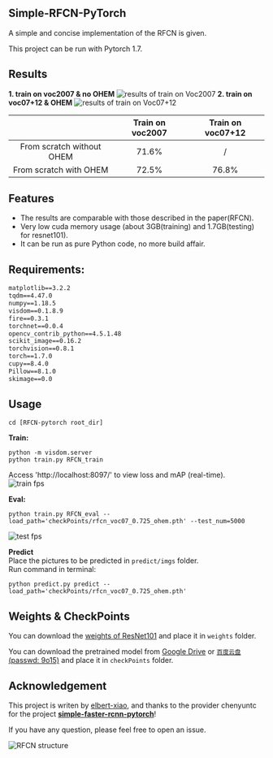 ## Simple-RFCN-PyTorch
A simple and concise implementation of the RFCN is given.

This project can be run with Pytorch 1.7.

## Results
**1. train on voc2007 & no OHEM**
![results of train on Voc2007](https://github.com/elbert-xiao/Simple-RFCN-PyTorch/blob/master/readme/map_voc2007.png)
**2. train on voc07+12 & OHEM**
![results of train on Voc07+12](https://github.com/elbert-xiao/Simple-RFCN-PyTorch/blob/master/readme/map_voc0712.png)


|                           | Train on voc2007 | Train on voc07+12 |
| :-----------------------: | :--------------: | :---------------: |
| From scratch without OHEM |      71.6%       |         /         |
|  From scratch with OHEM   |      72.5%       |       76.8%       |

## Features
* The results are comparable with those described in the paper(RFCN).
* Very low cuda memory usage (about 3GB(training) and 1.7GB(testing) for resnet101).
* It can be run as pure Python code, no more build affair.


## Requirements:
```requirements.txt
matplotlib==3.2.2
tqdm==4.47.0
numpy==1.18.5
visdom==0.1.8.9
fire==0.3.1
torchnet==0.0.4
opencv_contrib_python==4.5.1.48
scikit_image==0.16.2
torchvision==0.8.1
torch==1.7.0
cupy==8.4.0
Pillow==8.1.0
skimage==0.0
```

## Usage
```shell script
cd [RFCN-pytorch root_dir]
```

**Train:**
```shell script
python -m visdom.server
python train.py RFCN_train
```

Access 'http://localhost:8097/' to view loss and mAP (real-time). <br>
![train fps](https://github.com/elbert-xiao/Simple-RFCN-PyTorch/blob/master/readme/train_fps.png "Fps during training (2080ti)")

**Eval:**<br>
```shell script
python train.py RFCN_eval --load_path='checkPoints/rfcn_voc07_0.725_ohem.pth' --test_num=5000
```
![test fps](https://github.com/elbert-xiao/Simple-RFCN-PyTorch/blob/master/readme/test_fps.png "Fps during testing (2080ti)")

**Predict**<br>
Place the pictures to be predicted in `predict/imgs` folder.<br>
Run command in terminal:<br>
```shell script
python predict.py predict --load_path='checkPoints/rfcn_voc07_0.725_ohem.pth'
```


## Weights & CheckPoints
You can download the [weights of ResNet101](https://download.pytorch.org/models/resnet101-5d3b4d8f.pth) and place it in `weights` folder.

You can download the pretrained model from [Google Drive](https://drive.google.com/drive/folders/191T-sP6Ji1O9A_GMPkRNwTsOM76VOlY2?usp=sharing) or [`百度云盘`(passwd: 9o15)](https://pan.baidu.com/s/1M4hs0reuLGnYJboSUVIpGQ) and place it in `checkPoints` folder.

## Acknowledgement
This project is writen by [elbert-xiao](https://github.com/elbert-xiao), and thanks to the provider chenyuntc for the project [**simple-faster-rcnn-pytorch**](https://github.com/chenyuntc/simple-faster-rcnn-pytorch)!


If you have any question, please feel free to open an issue.

![RFCN structure](https://github.com/elbert-xiao/Simple-RFCN-PyTorch/blob/master/readme/rfcn_structure_fig.svg "RFCN Structure")

